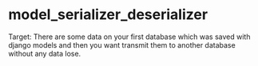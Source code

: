 # model_serializer_deserializer

Target: There are some data on your first database which was saved with django models and then you want transmit them to another database without any data lose.

